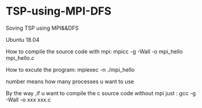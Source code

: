 # TSP-using-MPI-DFS
Soving TSP using MPI&amp;&amp;DFS

Ubuntu 18.04

How to compile the source code with mpi: mpicc  -g  -Wall  -o  mpi_hello  mpi_hello.c

How to excute the program: mpiexec -n <number> ./mpi_hello 
  
number means how many processes u want to use

By the way ,if u want to compile the c source code without mpi just : gcc -g -Wall -o xxx xxx.c

